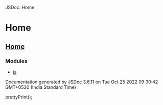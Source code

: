  JSDoc: Home  

Home
====

[Home](index.html)
------------------

### Modules

*   [js](out/customToast.module_js.html)

  

Documentation generated by [JSDoc 3.6.11](https://github.com/jsdoc/jsdoc) on Tue Oct 25 2022 09:30:42 GMT+0530 (India Standard Time)

prettyPrint();
